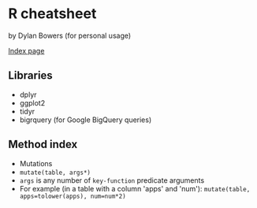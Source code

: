 # R cheatsheet

by Dylan Bowers (for personal usage)

[Index page](https://github.com/enragednuke/R-language-cheatsheet/blob/master/README.md)

## Libraries

 * dplyr
 * ggplot2
 * tidyr
 * bigrquery (for Google BigQuery queries)

## Method index

 * Mutations
  *  `mutate(table, args*)`
  *  `args` is any number of `key-function` predicate arguments
  *  For example (in a table with a column 'apps' and 'num'): `mutate(table, apps=tolower(apps), num=num*2)` 
